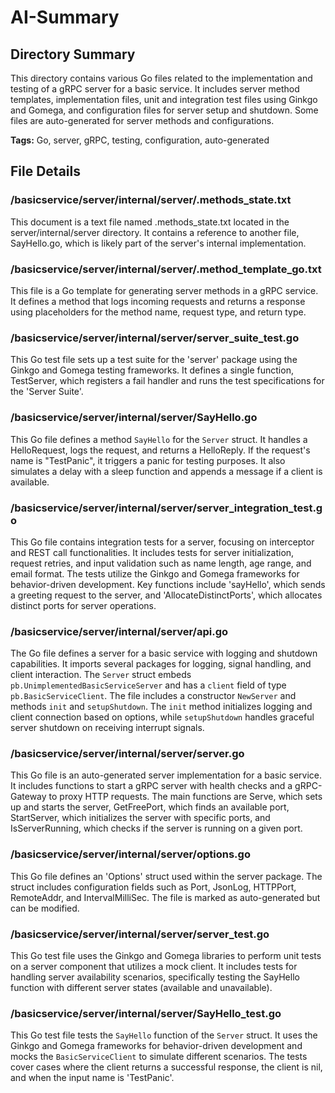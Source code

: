 # AI-Summary
## Directory Summary
This directory contains various Go files related to the implementation and testing of a gRPC server for a basic service. It includes server method templates, implementation files, unit and integration test files using Ginkgo and Gomega, and configuration files for server setup and shutdown. Some files are auto-generated for server methods and configurations.

**Tags:** Go, server, gRPC, testing, configuration, auto-generated

## File Details
    
### /basicservice/server/internal/server/.methods_state.txt
This document is a text file named .methods_state.txt located in the server/internal/server directory. It contains a reference to another file, SayHello.go, which is likely part of the server's internal implementation.

### /basicservice/server/internal/server/.method_template_go.txt
This file is a Go template for generating server methods in a gRPC service. It defines a method that logs incoming requests and returns a response using placeholders for the method name, request type, and return type.

### /basicservice/server/internal/server/server_suite_test.go
This Go test file sets up a test suite for the 'server' package using the Ginkgo and Gomega testing frameworks. It defines a single function, TestServer, which registers a fail handler and runs the test specifications for the 'Server Suite'.

### /basicservice/server/internal/server/SayHello.go
This Go file defines a method `SayHello` for the `Server` struct. It handles a HelloRequest, logs the request, and returns a HelloReply. If the request's name is "TestPanic", it triggers a panic for testing purposes. It also simulates a delay with a sleep function and appends a message if a client is available.

### /basicservice/server/internal/server/server_integration_test.go
This Go file contains integration tests for a server, focusing on interceptor and REST call functionalities. It includes tests for server initialization, request retries, and input validation such as name length, age range, and email format. The tests utilize the Ginkgo and Gomega frameworks for behavior-driven development. Key functions include 'sayHello', which sends a greeting request to the server, and 'AllocateDistinctPorts', which allocates distinct ports for server operations.

### /basicservice/server/internal/server/api.go
The Go file defines a server for a basic service with logging and shutdown capabilities. It imports several packages for logging, signal handling, and client interaction. The `Server` struct embeds `pb.UnimplementedBasicServiceServer` and has a `client` field of type `pb.BasicServiceClient`. The file includes a constructor `NewServer` and methods `init` and `setupShutdown`. The `init` method initializes logging and client connection based on options, while `setupShutdown` handles graceful server shutdown on receiving interrupt signals.

### /basicservice/server/internal/server/server.go
This Go file is an auto-generated server implementation for a basic service. It includes functions to start a gRPC server with health checks and a gRPC-Gateway to proxy HTTP requests. The main functions are Serve, which sets up and starts the server, GetFreePort, which finds an available port, StartServer, which initializes the server with specific ports, and IsServerRunning, which checks if the server is running on a given port.

### /basicservice/server/internal/server/options.go
This Go file defines an 'Options' struct used within the server package. The struct includes configuration fields such as Port, JsonLog, HTTPPort, RemoteAddr, and IntervalMilliSec. The file is marked as auto-generated but can be modified.

### /basicservice/server/internal/server/server_test.go
This Go test file uses the Ginkgo and Gomega libraries to perform unit tests on a server component that utilizes a mock client. It includes tests for handling server availability scenarios, specifically testing the SayHello function with different server states (available and unavailable).

### /basicservice/server/internal/server/SayHello_test.go
This Go test file tests the `SayHello` function of the `Server` struct. It uses the Ginkgo and Gomega frameworks for behavior-driven development and mocks the `BasicServiceClient` to simulate different scenarios. The tests cover cases where the client returns a successful response, the client is nil, and when the input name is 'TestPanic'.

